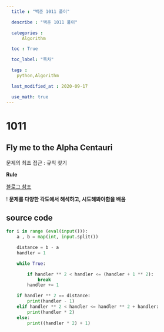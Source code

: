 ```yaml
---
  title : "백준 1011 풀이"

  describe : "백준 1011 풀이"

  categories : 
      Algorithm

  toc : True

  toc_label: "목차"

  tags : 
    python,Algorithm

  last_modified_at : 2020-09-17

  use_math: true
---
```


# 1011
## Fly me to the Alpha Centauri

문제의 최초 접근 : 규칙 찾기

**Rule** 

[블로그 참조](https://pacific-ocean.tistory.com/124)

! **문제를 다양한 각도에서 해석하고, 시도해봐야함을 배움**
## source code

```python
for i in range (eval(input())):
    a , b = map(int, input.split())

    distance = b - a
    handler = 1

    while True:

        if handler ** 2 < handler <= (handler + 1 ** 2):
            break
        handler += 1

    if handler ** 2 == distance:
        print(handler - 1)
    elif handler ** 2 < handler <= handler ** 2 + handler:
        print(handler * 2)
    else:
        print((handler * 2) + 1)
        
```
